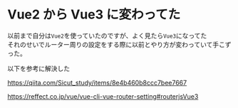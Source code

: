 # Vue2 から Vue3 に変わってた
以前まで自分は`Vue2`を使っていたのですが、よく見たら`Vue3`になってた  
それのせいでルーター周りの設定をする際に以前とやり方が変わっていて手こずった。

以下を参考に解決した

https://qiita.com/Sicut_study/items/8e4b460b8ccc7bee7667

https://reffect.co.jp/vue/vue-cli-vue-router-setting#routerjsVue3